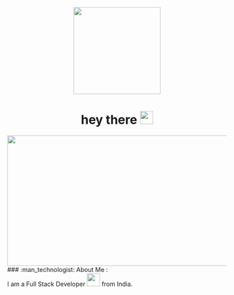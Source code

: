 <div id="header" align="center">
  <img src="https://media2.giphy.com/media/ptzlRfMuHaGgccUzbh/giphy.gif?cid=790b761189a458adc1aec66773b66fb037b7969dedd956bb&rid=giphy.gif&ct=s" width="200"/>
</div>
<div id="badges" align="center">
  <img src="https://komarev.com/ghpvc/?username=bigbluepie&style=flat-square&color=blue" alt=""/>
  <h1>
    hey there
    <img src="https://media.giphy.com/media/hvRJCLFzcasrR4ia7z/giphy.gif" width="30px"/>
  </h1>
</div>

<div align="center">
  <img src="https://media1.giphy.com/media/FjGEQSybauJqM/giphy.gif?cid=790b7611949e0ca47ccf87019095048dec402908b55271f3&rid=giphy.gif&ct=g" width="550" height="300"/>
</div>
<div>
### :man_technologist: About Me :
</div>
<div>
I am a Full Stack Developer <img src="https://media.giphy.com/media/WUlplcMpOCEmTGBtBW/giphy.gif" width="30"> from India.
</div>
